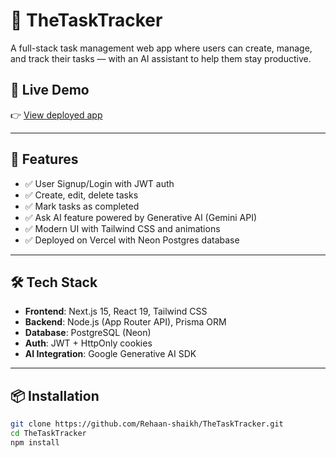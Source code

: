 # 📝 TheTaskTracker

A full-stack task management web app where users can create, manage, and track their tasks — with an AI assistant to help them stay productive.

## 🔗 Live Demo
👉 [View deployed app](https://the-task-tracker.vercel.app/)

---

## 🚀 Features

- ✅ User Signup/Login with JWT auth
- ✅ Create, edit, delete tasks
- ✅ Mark tasks as completed
- ✅ Ask AI feature powered by Generative AI (Gemini API)
- ✅ Modern UI with Tailwind CSS and animations
- ✅ Deployed on Vercel with Neon Postgres database

---

## 🛠️ Tech Stack

- **Frontend**: Next.js 15, React 19, Tailwind CSS
- **Backend**: Node.js (App Router API), Prisma ORM
- **Database**: PostgreSQL (Neon)
- **Auth**: JWT + HttpOnly cookies
- **AI Integration**: Google Generative AI SDK

---

## 📦 Installation

```bash
git clone https://github.com/Rehaan-shaikh/TheTaskTracker.git
cd TheTaskTracker
npm install

